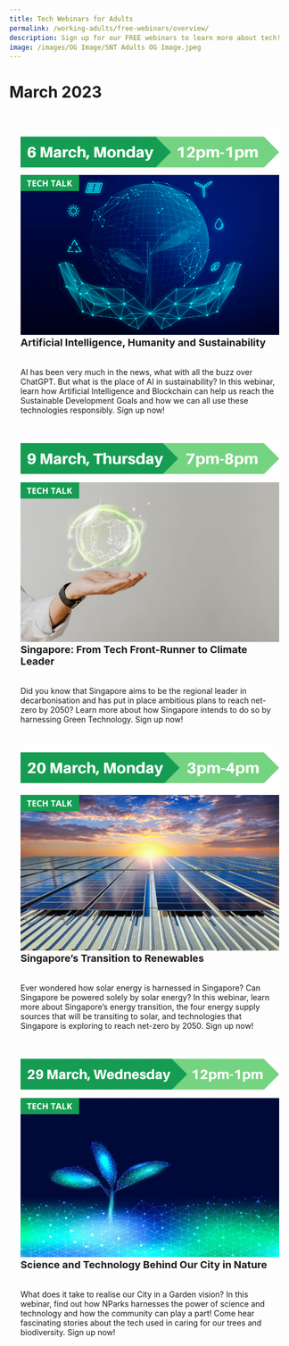```yaml
---
title: Tech Webinars for Adults
permalink: /working-adults/free-webinars/overview/
description: Sign up for our FREE webinars to learn more about tech!
image: /images/OG Image/SNT Adults OG Image.jpeg
---
```

# March 2023

<div class="row" style="padding: 20px 0px 0px 0px;">

<div class="col" style="padding: 10px 20px 10px 20px;"><a href="https://go.gov.sg/wa-ai-sustainability-mar23"><img src="/images/Mar%202023/WA_6%20Mar%202023.png"></a><br>
	<div class="header" style="font-size:18px"><b>Artificial Intelligence, Humanity and Sustainability</b></div><br><br>AI has been very much in the news, what with all the buzz over ChatGPT. But what is the place of AI in sustainability? In this webinar, learn how Artificial Intelligence and Blockchain can help us reach the Sustainable Development Goals and how we can all use these technologies responsibly. Sign up now!
	<br><br></div>

<div class="col" style="padding: 10px 20px 10px 20px;"><a href="/workingadults/techwebinarsforadults"><img src="/images/Mar%202023/WA_9%20Mar%202023.png"></a><br>
	<div class="header" style="font-size:18px"><b>Singapore: From Tech Front-Runner to Climate Leader</b></div><br><br>Did you know that Singapore aims to be the regional leader in decarbonisation and has put in place ambitious plans to reach net-zero by 2050? Learn more about how Singapore intends to do so by harnessing Green Technology. Sign up now!
	<br><br></div>

<div class="col" style="padding: 10px 20px 10px 20px;">  <a href="/workingadults/techwebinarsforadults"><img src="/images/Mar%202023/WA_20%20Mar%202023.png"></a><br>
     <div class="header" style="font-size:18px"><b>Singapore’s Transition to Renewables</b></div><br><br>Ever wondered how solar energy is harnessed in Singapore? Can Singapore be powered solely by solar energy? In this webinar, learn more about Singapore’s energy transition, the four energy supply sources that will be transiting to solar, and technologies that Singapore is exploring to reach net-zero by 2050. Sign up now!
	<br><br></div>

<div class="col" style="padding: 10px 20px 10px 20px;"><a href="/workingadults/techwebinarsforadults"><img src="/images/Mar%202023/WA_29%20Mar%202023.png"></a><br>
	<div class="header" style="font-size:18px"><b>Science and Technology Behind Our City in Nature</b></div><br><br>What does it take to realise our City in a Garden vision? In this webinar, find out how NParks harnesses the power of science and technology and how the community can play a part! Come hear fascinating stories about the tech used in caring for our trees and biodiversity. Sign up now!
	<br><br></div>